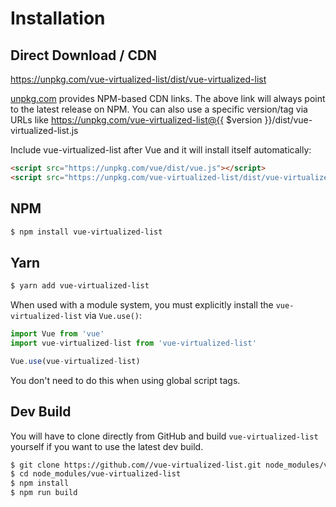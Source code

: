 # Installation

## Direct Download / CDN

https://unpkg.com/vue-virtualized-list/dist/vue-virtualized-list 

[unpkg.com](https://unpkg.com) provides NPM-based CDN links. The above link will always point to the latest release on NPM. You can also use a specific version/tag via URLs like https://unpkg.com/vue-virtualized-list@{{ $version }}/dist/vue-virtualized-list.js
 
Include vue-virtualized-list after Vue and it will install itself automatically:

```html
<script src="https://unpkg.com/vue/dist/vue.js"></script>
<script src="https://unpkg.com/vue-virtualized-list/dist/vue-virtualized-list.js"></script>
```

## NPM

```sh
$ npm install vue-virtualized-list
```

## Yarn

```sh
$ yarn add vue-virtualized-list
```

When used with a module system, you must explicitly install the `vue-virtualized-list` via `Vue.use()`:

```javascript
import Vue from 'vue'
import vue-virtualized-list from 'vue-virtualized-list'

Vue.use(vue-virtualized-list)
```

You don't need to do this when using global script tags.

## Dev Build

You will have to clone directly from GitHub and build `vue-virtualized-list` yourself if
you want to use the latest dev build.

```sh
$ git clone https://github.com//vue-virtualized-list.git node_modules/vue-virtualized-list
$ cd node_modules/vue-virtualized-list
$ npm install
$ npm run build
```

